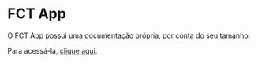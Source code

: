 # FCT App

O FCT App possui uma documentação própria, por conta do seu tamanho.

Para acessá-la, [clique aqui](https://docs.fctapp.cacic.dev.br).
